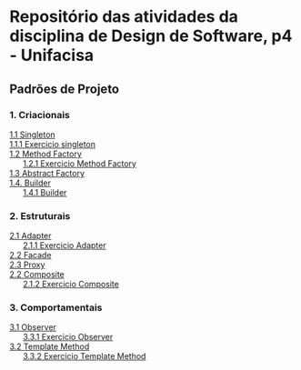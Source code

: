 # Repositório das atividades da disciplina de Design de Software, p4 - Unifacisa  
  
## Padrões de Projeto <br />    
  
### 1. Criacionais  <br />  
[1.1 Singleton](singleton)  
[1.1.1 Exercicio singleton](singleton)   
[1.2 Method Factory](methodFactory/01.md)   
&nbsp;&nbsp;&nbsp;&nbsp;&nbsp;&nbsp;[1.2.1 Exercicio Method Factory](map-factory-method)  
[1.3 Abstract Factory](map-abstract-factory)   
[1.4. Builder](builder)  
&nbsp;&nbsp;&nbsp;&nbsp;&nbsp;&nbsp;[1.4.1 Builder](builder-pattern)   

### 2. Estruturais <br />
[2.1 Adapter](backend-adapter)  
&nbsp;&nbsp;&nbsp;&nbsp;&nbsp;&nbsp;[2.1.1 Exercicio Adapter](adapter-project)   
[2.2 Facade](map-facade)  
[2.3 Proxy](proxy-pattern)  
[2.2 Composite](map-composite)   
&nbsp;&nbsp;&nbsp;&nbsp;&nbsp;&nbsp;[2.1.2 Exercicio Composite](exercicio-composite)   

### 3. Comportamentais <br />
[3.1 Observer](padrao-observer)   
&nbsp;&nbsp;&nbsp;&nbsp;&nbsp;&nbsp;[3.3.1 Exercicio Observer](exercicio-observer)   
[3.2 Template Method](template-method)    
&nbsp;&nbsp;&nbsp;&nbsp;&nbsp;&nbsp;[3.3.2 Exercicio Template Method](exerc-templ-method)   
